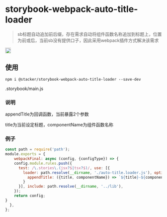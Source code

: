 # storybook-webpack-auto-title-loader
> sb标题自动追加前后缀，存在需求自动将组件函数名称追加到标题上，位置为前或后，当前sb没有提供口子，因此采用webpack插件方式解决该需求

<a href="https://badge.fury.io/js/@stacker%2Fstorybook-webpack-auto-title-loader"><img src="https://badge.fury.io/js/@stacker%2Fstorybook-webpack-auto-title-loader.svg" alt="npm version" height="18"></a>

## 使用

`npm i @stacker/storybook-webpack-auto-title-loader --save-dev`

.storybook/main.js

### 说明
appendTitle为回调函数，当前暴露2个参数

title为当前设定标题，componentName为组件函数名称

### 例子

```js
const path = require('path');
module.exports = {
    webpackFinal: async (config, {configType}) => {
    config.module.rules.push({
      test: /\.stories\.(jsx?$|tsx?$)/, use: [{
        loader: path.resolve(__dirname, './auto-title.loader.js'), options: {
          appendTitle: ({title, componentName}) => `${title}-${componentName}`
        }
      }], include: path.resolve(__dirname, '../lib'),
    });
    return config;
}
  },
};

```
